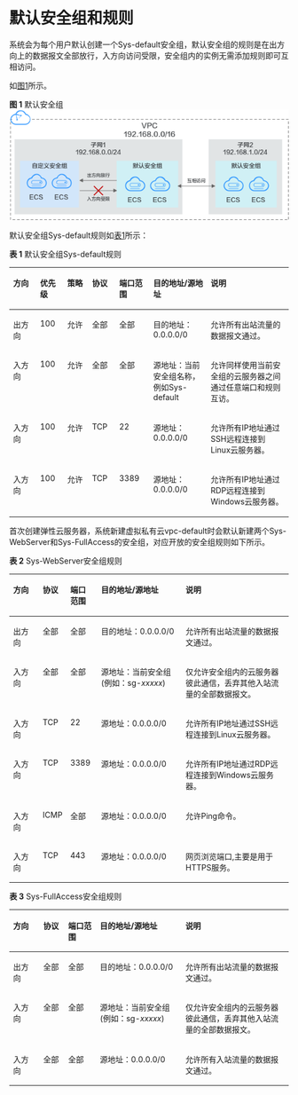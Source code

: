 # 默认安全组和规则<a name="ecs_03_0603"></a>

系统会为每个用户默认创建一个Sys-default安全组，默认安全组的规则是在出方向上的数据报文全部放行，入方向访问受限，安全组内的实例无需添加规则即可互相访问。

如[图1](#fig11890174421819)所示。

**图 1**  默认安全组<a name="fig11890174421819"></a>  
![](figures/默认安全组.png "默认安全组")

默认安全组Sys-default规则如[表1](#table1580115155277)所示：

**表 1**  默认安全组Sys-default规则

<a name="table1580115155277"></a>
<table><thead align="left"><tr id="zh-cn_topic_0118534003_row15801415182713"><th class="cellrowborder" valign="top" width="9.629999999999999%" id="mcps1.2.8.1.1"><p id="zh-cn_topic_0118534003_p15802141552711"><a name="zh-cn_topic_0118534003_p15802141552711"></a><a name="zh-cn_topic_0118534003_p15802141552711"></a>方向</p>
</th>
<th class="cellrowborder" valign="top" width="9.74%" id="mcps1.2.8.1.2"><p id="zh-cn_topic_0118534003_p7561745195013"><a name="zh-cn_topic_0118534003_p7561745195013"></a><a name="zh-cn_topic_0118534003_p7561745195013"></a>优先级</p>
</th>
<th class="cellrowborder" valign="top" width="8.85%" id="mcps1.2.8.1.3"><p id="zh-cn_topic_0118534003_p1322449175014"><a name="zh-cn_topic_0118534003_p1322449175014"></a><a name="zh-cn_topic_0118534003_p1322449175014"></a>策略</p>
</th>
<th class="cellrowborder" valign="top" width="9.74%" id="mcps1.2.8.1.4"><p id="zh-cn_topic_0118534003_p11802131517270"><a name="zh-cn_topic_0118534003_p11802131517270"></a><a name="zh-cn_topic_0118534003_p11802131517270"></a>协议</p>
</th>
<th class="cellrowborder" valign="top" width="12.21%" id="mcps1.2.8.1.5"><p id="zh-cn_topic_0118534003_p2415644494621"><a name="zh-cn_topic_0118534003_p2415644494621"></a><a name="zh-cn_topic_0118534003_p2415644494621"></a>端口范围</p>
</th>
<th class="cellrowborder" valign="top" width="20.53%" id="mcps1.2.8.1.6"><p id="zh-cn_topic_0118534003_p5726142910428"><a name="zh-cn_topic_0118534003_p5726142910428"></a><a name="zh-cn_topic_0118534003_p5726142910428"></a>目的地址/源地址</p>
</th>
<th class="cellrowborder" valign="top" width="29.299999999999997%" id="mcps1.2.8.1.7"><p id="zh-cn_topic_0118534003_p103721737152919"><a name="zh-cn_topic_0118534003_p103721737152919"></a><a name="zh-cn_topic_0118534003_p103721737152919"></a>说明</p>
</th>
</tr>
</thead>
<tbody><tr id="zh-cn_topic_0118534003_row1280251562712"><td class="cellrowborder" valign="top" width="9.629999999999999%" headers="mcps1.2.8.1.1 "><p id="zh-cn_topic_0118534003_p680211519274"><a name="zh-cn_topic_0118534003_p680211519274"></a><a name="zh-cn_topic_0118534003_p680211519274"></a>出方向</p>
</td>
<td class="cellrowborder" valign="top" width="9.74%" headers="mcps1.2.8.1.2 "><p id="zh-cn_topic_0118534003_p1656114515020"><a name="zh-cn_topic_0118534003_p1656114515020"></a><a name="zh-cn_topic_0118534003_p1656114515020"></a>100</p>
</td>
<td class="cellrowborder" valign="top" width="8.85%" headers="mcps1.2.8.1.3 "><p id="zh-cn_topic_0118534003_p4323184916502"><a name="zh-cn_topic_0118534003_p4323184916502"></a><a name="zh-cn_topic_0118534003_p4323184916502"></a>允许</p>
</td>
<td class="cellrowborder" valign="top" width="9.74%" headers="mcps1.2.8.1.4 "><p id="zh-cn_topic_0118534003_p380271516271"><a name="zh-cn_topic_0118534003_p380271516271"></a><a name="zh-cn_topic_0118534003_p380271516271"></a>全部</p>
</td>
<td class="cellrowborder" valign="top" width="12.21%" headers="mcps1.2.8.1.5 "><p id="zh-cn_topic_0118534003_p16955313314"><a name="zh-cn_topic_0118534003_p16955313314"></a><a name="zh-cn_topic_0118534003_p16955313314"></a>全部</p>
</td>
<td class="cellrowborder" valign="top" width="20.53%" headers="mcps1.2.8.1.6 "><p id="zh-cn_topic_0118534003_p780201519279"><a name="zh-cn_topic_0118534003_p780201519279"></a><a name="zh-cn_topic_0118534003_p780201519279"></a>目的地址：0.0.0.0/0</p>
</td>
<td class="cellrowborder" valign="top" width="29.299999999999997%" headers="mcps1.2.8.1.7 "><p id="zh-cn_topic_0118534003_p237233720296"><a name="zh-cn_topic_0118534003_p237233720296"></a><a name="zh-cn_topic_0118534003_p237233720296"></a>允许所有出站流量的数据报文通过。</p>
</td>
</tr>
<tr id="zh-cn_topic_0118534003_row1980261512714"><td class="cellrowborder" valign="top" width="9.629999999999999%" headers="mcps1.2.8.1.1 "><p id="zh-cn_topic_0118534003_p1931115561307"><a name="zh-cn_topic_0118534003_p1931115561307"></a><a name="zh-cn_topic_0118534003_p1931115561307"></a>入方向</p>
</td>
<td class="cellrowborder" valign="top" width="9.74%" headers="mcps1.2.8.1.2 "><p id="zh-cn_topic_0118534003_p155624565017"><a name="zh-cn_topic_0118534003_p155624565017"></a><a name="zh-cn_topic_0118534003_p155624565017"></a>100</p>
</td>
<td class="cellrowborder" valign="top" width="8.85%" headers="mcps1.2.8.1.3 "><p id="zh-cn_topic_0118534003_p1232324911505"><a name="zh-cn_topic_0118534003_p1232324911505"></a><a name="zh-cn_topic_0118534003_p1232324911505"></a>允许</p>
</td>
<td class="cellrowborder" valign="top" width="9.74%" headers="mcps1.2.8.1.4 "><p id="zh-cn_topic_0118534003_p180281512274"><a name="zh-cn_topic_0118534003_p180281512274"></a><a name="zh-cn_topic_0118534003_p180281512274"></a>全部</p>
</td>
<td class="cellrowborder" valign="top" width="12.21%" headers="mcps1.2.8.1.5 "><p id="zh-cn_topic_0118534003_p141995510319"><a name="zh-cn_topic_0118534003_p141995510319"></a><a name="zh-cn_topic_0118534003_p141995510319"></a>全部</p>
</td>
<td class="cellrowborder" valign="top" width="20.53%" headers="mcps1.2.8.1.6 "><p id="zh-cn_topic_0118534003_p3802181552715"><a name="zh-cn_topic_0118534003_p3802181552715"></a><a name="zh-cn_topic_0118534003_p3802181552715"></a>源地址：当前安全组名称，例如Sys-default</p>
</td>
<td class="cellrowborder" valign="top" width="29.299999999999997%" headers="mcps1.2.8.1.7 "><p id="zh-cn_topic_0118534003_p173431931608"><a name="zh-cn_topic_0118534003_p173431931608"></a><a name="zh-cn_topic_0118534003_p173431931608"></a>允许同样使用当前安全组的<span id="zh-cn_topic_0118534003_text1246718910115"><a name="zh-cn_topic_0118534003_text1246718910115"></a><a name="zh-cn_topic_0118534003_text1246718910115"></a>云服务器</span>之间通过任意端口和规则互访。</p>
</td>
</tr>
<tr id="zh-cn_topic_0118534003_row1680231514278"><td class="cellrowborder" valign="top" width="9.629999999999999%" headers="mcps1.2.8.1.1 "><p id="zh-cn_topic_0118534003_p2802121510274"><a name="zh-cn_topic_0118534003_p2802121510274"></a><a name="zh-cn_topic_0118534003_p2802121510274"></a>入方向</p>
</td>
<td class="cellrowborder" valign="top" width="9.74%" headers="mcps1.2.8.1.2 "><p id="zh-cn_topic_0118534003_p45616456505"><a name="zh-cn_topic_0118534003_p45616456505"></a><a name="zh-cn_topic_0118534003_p45616456505"></a>100</p>
</td>
<td class="cellrowborder" valign="top" width="8.85%" headers="mcps1.2.8.1.3 "><p id="zh-cn_topic_0118534003_p932318497501"><a name="zh-cn_topic_0118534003_p932318497501"></a><a name="zh-cn_topic_0118534003_p932318497501"></a>允许</p>
</td>
<td class="cellrowborder" valign="top" width="9.74%" headers="mcps1.2.8.1.4 "><p id="zh-cn_topic_0118534003_p19802141513274"><a name="zh-cn_topic_0118534003_p19802141513274"></a><a name="zh-cn_topic_0118534003_p19802141513274"></a>TCP</p>
</td>
<td class="cellrowborder" valign="top" width="12.21%" headers="mcps1.2.8.1.5 "><p id="zh-cn_topic_0118534003_p148038155273"><a name="zh-cn_topic_0118534003_p148038155273"></a><a name="zh-cn_topic_0118534003_p148038155273"></a>22</p>
</td>
<td class="cellrowborder" valign="top" width="20.53%" headers="mcps1.2.8.1.6 "><p id="zh-cn_topic_0118534003_p680331516279"><a name="zh-cn_topic_0118534003_p680331516279"></a><a name="zh-cn_topic_0118534003_p680331516279"></a>源地址：0.0.0.0/0</p>
</td>
<td class="cellrowborder" valign="top" width="29.299999999999997%" headers="mcps1.2.8.1.7 "><p id="zh-cn_topic_0118534003_p1089614017574"><a name="zh-cn_topic_0118534003_p1089614017574"></a><a name="zh-cn_topic_0118534003_p1089614017574"></a>允许所有IP地址通过SSH远程连接到Linux云服务器。</p>
</td>
</tr>
<tr id="zh-cn_topic_0118534003_row0011153117"><td class="cellrowborder" valign="top" width="9.629999999999999%" headers="mcps1.2.8.1.1 "><p id="zh-cn_topic_0118534003_p2113111316"><a name="zh-cn_topic_0118534003_p2113111316"></a><a name="zh-cn_topic_0118534003_p2113111316"></a>入方向</p>
</td>
<td class="cellrowborder" valign="top" width="9.74%" headers="mcps1.2.8.1.2 "><p id="zh-cn_topic_0118534003_p4561745115015"><a name="zh-cn_topic_0118534003_p4561745115015"></a><a name="zh-cn_topic_0118534003_p4561745115015"></a>100</p>
</td>
<td class="cellrowborder" valign="top" width="8.85%" headers="mcps1.2.8.1.3 "><p id="zh-cn_topic_0118534003_p16323144913501"><a name="zh-cn_topic_0118534003_p16323144913501"></a><a name="zh-cn_topic_0118534003_p16323144913501"></a>允许</p>
</td>
<td class="cellrowborder" valign="top" width="9.74%" headers="mcps1.2.8.1.4 "><p id="zh-cn_topic_0118534003_p151911113119"><a name="zh-cn_topic_0118534003_p151911113119"></a><a name="zh-cn_topic_0118534003_p151911113119"></a>TCP</p>
</td>
<td class="cellrowborder" valign="top" width="12.21%" headers="mcps1.2.8.1.5 "><p id="zh-cn_topic_0118534003_p19131193117"><a name="zh-cn_topic_0118534003_p19131193117"></a><a name="zh-cn_topic_0118534003_p19131193117"></a>3389</p>
</td>
<td class="cellrowborder" valign="top" width="20.53%" headers="mcps1.2.8.1.6 "><p id="zh-cn_topic_0118534003_p01911203113"><a name="zh-cn_topic_0118534003_p01911203113"></a><a name="zh-cn_topic_0118534003_p01911203113"></a>源地址：0.0.0.0/0</p>
</td>
<td class="cellrowborder" valign="top" width="29.299999999999997%" headers="mcps1.2.8.1.7 "><p id="zh-cn_topic_0118534003_p111181133120"><a name="zh-cn_topic_0118534003_p111181133120"></a><a name="zh-cn_topic_0118534003_p111181133120"></a>允许所有IP地址通过RDP远程连接到Windows云服务器。</p>
</td>
</tr>
</tbody>
</table>

首次创建弹性云服务器，系统新建虚拟私有云vpc-default时会默认新建两个Sys-WebServer和Sys-FullAccess的安全组，对应开放的安全组规则如下所示。

**表 2**  Sys-WebServer安全组规则

<a name="table1276411055419"></a>
<table><thead align="left"><tr id="row4595112010541"><th class="cellrowborder" valign="top" width="10.639999999999999%" id="mcps1.2.6.1.1"><p id="p5595132085419"><a name="p5595132085419"></a><a name="p5595132085419"></a>方向</p>
</th>
<th class="cellrowborder" valign="top" width="9.370000000000001%" id="mcps1.2.6.1.2"><p id="p1159519201540"><a name="p1159519201540"></a><a name="p1159519201540"></a>协议</p>
</th>
<th class="cellrowborder" valign="top" width="11.05%" id="mcps1.2.6.1.3"><p id="p11595192045417"><a name="p11595192045417"></a><a name="p11595192045417"></a>端口范围</p>
</th>
<th class="cellrowborder" valign="top" width="30.409999999999997%" id="mcps1.2.6.1.4"><p id="p759514204541"><a name="p759514204541"></a><a name="p759514204541"></a>目的地址/源地址</p>
</th>
<th class="cellrowborder" valign="top" width="38.53%" id="mcps1.2.6.1.5"><p id="p25959206545"><a name="p25959206545"></a><a name="p25959206545"></a>说明</p>
</th>
</tr>
</thead>
<tbody><tr id="row95972205543"><td class="cellrowborder" valign="top" width="10.639999999999999%" headers="mcps1.2.6.1.1 "><p id="p6597152025420"><a name="p6597152025420"></a><a name="p6597152025420"></a>出方向</p>
</td>
<td class="cellrowborder" valign="top" width="9.370000000000001%" headers="mcps1.2.6.1.2 "><p id="p1597520175416"><a name="p1597520175416"></a><a name="p1597520175416"></a>全部</p>
</td>
<td class="cellrowborder" valign="top" width="11.05%" headers="mcps1.2.6.1.3 "><p id="p0597720125412"><a name="p0597720125412"></a><a name="p0597720125412"></a>全部</p>
</td>
<td class="cellrowborder" valign="top" width="30.409999999999997%" headers="mcps1.2.6.1.4 "><p id="p5597172005411"><a name="p5597172005411"></a><a name="p5597172005411"></a>目的地址：0.0.0.0/0</p>
</td>
<td class="cellrowborder" valign="top" width="38.53%" headers="mcps1.2.6.1.5 "><p id="p12597142011547"><a name="p12597142011547"></a><a name="p12597142011547"></a>允许所有出站流量的数据报文通过。</p>
</td>
</tr>
<tr id="row145981920115413"><td class="cellrowborder" valign="top" width="10.639999999999999%" headers="mcps1.2.6.1.1 "><p id="p20597142020540"><a name="p20597142020540"></a><a name="p20597142020540"></a>入方向</p>
</td>
<td class="cellrowborder" valign="top" width="9.370000000000001%" headers="mcps1.2.6.1.2 "><p id="p1859722019546"><a name="p1859722019546"></a><a name="p1859722019546"></a>全部</p>
</td>
<td class="cellrowborder" valign="top" width="11.05%" headers="mcps1.2.6.1.3 "><p id="p259792095412"><a name="p259792095412"></a><a name="p259792095412"></a>全部</p>
</td>
<td class="cellrowborder" valign="top" width="30.409999999999997%" headers="mcps1.2.6.1.4 "><p id="p1159813205548"><a name="p1159813205548"></a><a name="p1159813205548"></a>源地址：当前安全组(例如：sg-<em id="i1659813209542"><a name="i1659813209542"></a><a name="i1659813209542"></a>xxxxx</em>)</p>
</td>
<td class="cellrowborder" valign="top" width="38.53%" headers="mcps1.2.6.1.5 "><p id="p159822016542"><a name="p159822016542"></a><a name="p159822016542"></a>仅允许安全组内的云服务器彼此通信，丢弃其他入站流量的全部数据报文。</p>
</td>
</tr>
<tr id="row135981620195410"><td class="cellrowborder" valign="top" width="10.639999999999999%" headers="mcps1.2.6.1.1 "><p id="p1659822085417"><a name="p1659822085417"></a><a name="p1659822085417"></a>入方向</p>
</td>
<td class="cellrowborder" valign="top" width="9.370000000000001%" headers="mcps1.2.6.1.2 "><p id="p0598122012549"><a name="p0598122012549"></a><a name="p0598122012549"></a>TCP</p>
</td>
<td class="cellrowborder" valign="top" width="11.05%" headers="mcps1.2.6.1.3 "><p id="p1159882065417"><a name="p1159882065417"></a><a name="p1159882065417"></a>22</p>
</td>
<td class="cellrowborder" valign="top" width="30.409999999999997%" headers="mcps1.2.6.1.4 "><p id="p159816204542"><a name="p159816204542"></a><a name="p159816204542"></a>源地址：0.0.0.0/0</p>
</td>
<td class="cellrowborder" valign="top" width="38.53%" headers="mcps1.2.6.1.5 "><p id="p105984209548"><a name="p105984209548"></a><a name="p105984209548"></a>允许所有IP地址通过SSH远程连接到Linux云服务器。</p>
</td>
</tr>
<tr id="row2598122016542"><td class="cellrowborder" valign="top" width="10.639999999999999%" headers="mcps1.2.6.1.1 "><p id="p159819204541"><a name="p159819204541"></a><a name="p159819204541"></a>入方向</p>
</td>
<td class="cellrowborder" valign="top" width="9.370000000000001%" headers="mcps1.2.6.1.2 "><p id="p19598172055415"><a name="p19598172055415"></a><a name="p19598172055415"></a>TCP</p>
</td>
<td class="cellrowborder" valign="top" width="11.05%" headers="mcps1.2.6.1.3 "><p id="p659812014542"><a name="p659812014542"></a><a name="p659812014542"></a>3389</p>
</td>
<td class="cellrowborder" valign="top" width="30.409999999999997%" headers="mcps1.2.6.1.4 "><p id="p6598102018545"><a name="p6598102018545"></a><a name="p6598102018545"></a>源地址：0.0.0.0/0</p>
</td>
<td class="cellrowborder" valign="top" width="38.53%" headers="mcps1.2.6.1.5 "><p id="p1959822018549"><a name="p1959822018549"></a><a name="p1959822018549"></a>允许所有IP地址通过RDP远程连接到Windows云服务器。</p>
</td>
</tr>
<tr id="row1349285055516"><td class="cellrowborder" valign="top" width="10.639999999999999%" headers="mcps1.2.6.1.1 "><p id="p24929508553"><a name="p24929508553"></a><a name="p24929508553"></a>入方向</p>
</td>
<td class="cellrowborder" valign="top" width="9.370000000000001%" headers="mcps1.2.6.1.2 "><p id="p1492850125512"><a name="p1492850125512"></a><a name="p1492850125512"></a>ICMP</p>
</td>
<td class="cellrowborder" valign="top" width="11.05%" headers="mcps1.2.6.1.3 "><p id="p34921250115513"><a name="p34921250115513"></a><a name="p34921250115513"></a>全部</p>
</td>
<td class="cellrowborder" valign="top" width="30.409999999999997%" headers="mcps1.2.6.1.4 "><p id="p1549216503550"><a name="p1549216503550"></a><a name="p1549216503550"></a>源地址：0.0.0.0/0</p>
</td>
<td class="cellrowborder" valign="top" width="38.53%" headers="mcps1.2.6.1.5 "><p id="p4492165035516"><a name="p4492165035516"></a><a name="p4492165035516"></a>允许Ping命令。</p>
</td>
</tr>
<tr id="row5675212561"><td class="cellrowborder" valign="top" width="10.639999999999999%" headers="mcps1.2.6.1.1 "><p id="p125373515564"><a name="p125373515564"></a><a name="p125373515564"></a>入方向</p>
</td>
<td class="cellrowborder" valign="top" width="9.370000000000001%" headers="mcps1.2.6.1.2 "><p id="p175371958564"><a name="p175371958564"></a><a name="p175371958564"></a>TCP</p>
</td>
<td class="cellrowborder" valign="top" width="11.05%" headers="mcps1.2.6.1.3 "><p id="p15371157562"><a name="p15371157562"></a><a name="p15371157562"></a>443</p>
</td>
<td class="cellrowborder" valign="top" width="30.409999999999997%" headers="mcps1.2.6.1.4 "><p id="p18676614563"><a name="p18676614563"></a><a name="p18676614563"></a>源地址：0.0.0.0/0</p>
</td>
<td class="cellrowborder" valign="top" width="38.53%" headers="mcps1.2.6.1.5 "><p id="p20676161205613"><a name="p20676161205613"></a><a name="p20676161205613"></a>网页浏览端口,主要是用于HTTPS服务。</p>
</td>
</tr>
</tbody>
</table>

**表 3**  Sys-FullAccess安全组规则

<a name="table134289345547"></a>
<table><thead align="left"><tr id="row1742863485420"><th class="cellrowborder" valign="top" width="10.77%" id="mcps1.2.6.1.1"><p id="p18428163412544"><a name="p18428163412544"></a><a name="p18428163412544"></a>方向</p>
</th>
<th class="cellrowborder" valign="top" width="8.94%" id="mcps1.2.6.1.2"><p id="p11428133420541"><a name="p11428133420541"></a><a name="p11428133420541"></a>协议</p>
</th>
<th class="cellrowborder" valign="top" width="11.35%" id="mcps1.2.6.1.3"><p id="p18428193418548"><a name="p18428193418548"></a><a name="p18428193418548"></a>端口范围</p>
</th>
<th class="cellrowborder" valign="top" width="30.580000000000002%" id="mcps1.2.6.1.4"><p id="p9428834115413"><a name="p9428834115413"></a><a name="p9428834115413"></a>目的地址/源地址</p>
</th>
<th class="cellrowborder" valign="top" width="38.36%" id="mcps1.2.6.1.5"><p id="p842813475415"><a name="p842813475415"></a><a name="p842813475415"></a>说明</p>
</th>
</tr>
</thead>
<tbody><tr id="row9428334185418"><td class="cellrowborder" valign="top" width="10.77%" headers="mcps1.2.6.1.1 "><p id="p54281834115414"><a name="p54281834115414"></a><a name="p54281834115414"></a>出方向</p>
</td>
<td class="cellrowborder" valign="top" width="8.94%" headers="mcps1.2.6.1.2 "><p id="p16428103410549"><a name="p16428103410549"></a><a name="p16428103410549"></a>全部</p>
</td>
<td class="cellrowborder" valign="top" width="11.35%" headers="mcps1.2.6.1.3 "><p id="p542843413540"><a name="p542843413540"></a><a name="p542843413540"></a>全部</p>
</td>
<td class="cellrowborder" valign="top" width="30.580000000000002%" headers="mcps1.2.6.1.4 "><p id="p9428153411540"><a name="p9428153411540"></a><a name="p9428153411540"></a>目的地址：0.0.0.0/0</p>
</td>
<td class="cellrowborder" valign="top" width="38.36%" headers="mcps1.2.6.1.5 "><p id="p24281434185419"><a name="p24281434185419"></a><a name="p24281434185419"></a>允许所有出站流量的数据报文通过。</p>
</td>
</tr>
<tr id="row24281034185416"><td class="cellrowborder" valign="top" width="10.77%" headers="mcps1.2.6.1.1 "><p id="p14428133475410"><a name="p14428133475410"></a><a name="p14428133475410"></a>入方向</p>
</td>
<td class="cellrowborder" valign="top" width="8.94%" headers="mcps1.2.6.1.2 "><p id="p942813475413"><a name="p942813475413"></a><a name="p942813475413"></a>全部</p>
</td>
<td class="cellrowborder" valign="top" width="11.35%" headers="mcps1.2.6.1.3 "><p id="p14287345541"><a name="p14287345541"></a><a name="p14287345541"></a>全部</p>
</td>
<td class="cellrowborder" valign="top" width="30.580000000000002%" headers="mcps1.2.6.1.4 "><p id="p20428143410541"><a name="p20428143410541"></a><a name="p20428143410541"></a>源地址：当前安全组(例如：sg-<em id="i942812343544"><a name="i942812343544"></a><a name="i942812343544"></a>xxxxx</em>)</p>
</td>
<td class="cellrowborder" valign="top" width="38.36%" headers="mcps1.2.6.1.5 "><p id="p542803415541"><a name="p542803415541"></a><a name="p542803415541"></a>仅允许安全组内的云服务器彼此通信，丢弃其他入站流量的全部数据报文。</p>
</td>
</tr>
<tr id="row13428934175416"><td class="cellrowborder" valign="top" width="10.77%" headers="mcps1.2.6.1.1 "><p id="p242819340540"><a name="p242819340540"></a><a name="p242819340540"></a>入方向</p>
</td>
<td class="cellrowborder" valign="top" width="8.94%" headers="mcps1.2.6.1.2 "><p id="p14470112975710"><a name="p14470112975710"></a><a name="p14470112975710"></a>全部</p>
</td>
<td class="cellrowborder" valign="top" width="11.35%" headers="mcps1.2.6.1.3 "><p id="p347032914574"><a name="p347032914574"></a><a name="p347032914574"></a>全部</p>
</td>
<td class="cellrowborder" valign="top" width="30.580000000000002%" headers="mcps1.2.6.1.4 "><p id="p5428134125419"><a name="p5428134125419"></a><a name="p5428134125419"></a>源地址：0.0.0.0/0</p>
</td>
<td class="cellrowborder" valign="top" width="38.36%" headers="mcps1.2.6.1.5 "><p id="p1342883415413"><a name="p1342883415413"></a><a name="p1342883415413"></a>允许所有入站流量的数据报文通过。</p>
</td>
</tr>
</tbody>
</table>

